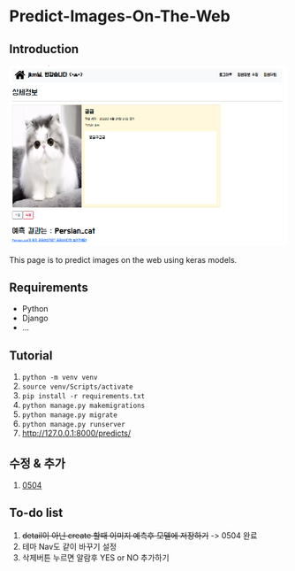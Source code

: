 # Predict-Images-On-The-Web



## Introduction
<img src="./images/Intro.PNG">

This page is to predict images on the web using keras models.



## Requirements

- Python 
- Django
- ...

## Tutorial

1. ```python -m venv venv```
2. ```source venv/Scripts/activate```
3. ``` pip install -r requirements.txt ```
4. ```python manage.py makemigrations```
5. ```python manage.py migrate```
6. ```python manage.py runserver```
7. http://127.0.0.1:8000/predicts/ 



## 수정 & 추가
1. [0504](./record/0504.md)

## To-do list 

1. ~~detail이 아닌 create 할때 이미지 예측후 모델에 저장하기~~ -> 0504 완료
2. 테마 Nav도 같이 바꾸기 설정 
3. 삭제버튼 누르면 알람후 YES or NO 추가하기 

